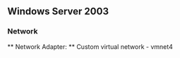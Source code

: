 ## Windows Server 2003 ##

### Network ### 

** Network Adapter: ** Custom virtual network - vmnet4

